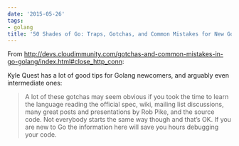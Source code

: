 ```yaml
---
date: '2015-05-26'
tags:
- golang
title: '50 Shades of Go: Traps, Gotchas, and Common Mistakes for New Golang Devs'
---
```


From http://devs.cloudimmunity.com/gotchas-and-common-mistakes-in-go-golang/index.html#close_http_conn:

Kyle Quest has a lot of good tips for Golang newcomers, and arguably even intermediate ones:

>A lot of these gotchas may seem obvious if you took the time to learn the language reading the official spec, wiki, mailing list discussions, many great posts and presentations by Rob Pike, and the source code. Not everybody starts the same way though and that’s OK. If you are new to Go the information here will save you hours debugging your code.
